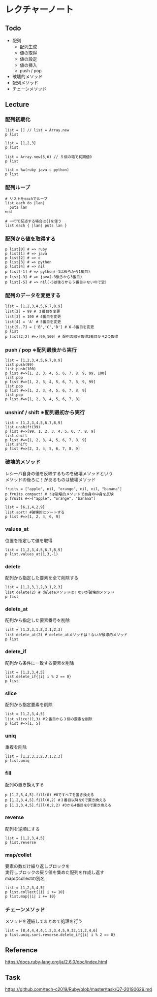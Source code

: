 # レクチャーノート

## Todo
 - 配列
     - 配列生成
     - 値の取得
     - 値の設定
     - 値の挿入
     - push / pop
 - 破壊的メソッド
 - 配列メソッド
 - チェーンメソッド

## Lecture

### 配列初期化
```
list = [] // list = Array.new
p list
```

```
list = [1,2,3]
p list
```

```
list = Array.new(5,0) // ５個の箱で初期値0
p list
```

```
list = %w(ruby java c python)
p list
```

### 配列ループ

```
# リストをeachでループ
list.each do |lan|
  puts lan
end

# 一行で記述する場合は{}を使う
list.each { |lan| puts lan }
```

### 配列から値を取得する

```
p list[0] # => ruby
p list[1] # => java
p list[2] # => c
p list[3] # => python
p list[4] # => nil 
p list[-1] # => python(-1は後ろから1番目)
p list[-3] # => java(-3後ろから3番目)
p list[-5] # => nil(-5は後ろから５番目※ないので空）
```

### 配列のデータを変更する

```
list = [1,2,3,4,5,6,7,8,9]
list[2] = 99 # ３番目を変更
list[3] = 100 # 4番目を変更
list[4] = 'A' # 5番目を変更
list[5..7] = ['B','C','D'] # 6-8番目を変更
p list
p list[2,2] #=>[99,100] # 配列の部分取得3番目から2つ取得
```

### push / pop ※配列最後から実行
```
list = [1,2,3,4,5,6,7,8,9]
list.push(99)
list.push(100)
p list #=>[1, 2, 3, 4, 5, 6, 7, 8, 9, 99, 100]
list.pop
p list #=>[1, 2, 3, 4, 5, 6, 7, 8, 9, 99]
list.pop
p list #=>[1, 2, 3, 4, 5, 6, 7, 8, 9]
list.pop
p list #=>[1, 2, 3, 4, 5, 6, 7, 8]
```

### unshinf / shift ※配列最初から実行
```
list = [1,2,3,4,5,6,7,8,9]
list.unshift(99)
p list #=>[99, 1, 2, 3, 4, 5, 6, 7, 8, 9]
list.shift
p list #=>[1, 2, 3, 4, 5, 6, 7, 8, 9]
list.shift
p list #=>[2, 3, 4, 5, 6, 7, 8, 9]
```

### 破壊的メソッド
レシーバ自身の値を反映するものを破壊メソッドという  
メソッドの後ろに！があるものは破壊メソッド  

```
fruits = ["apple", nil, "orange", nil, nil, "banana"]
p fruits.compact! # !は破壊的メソッドで自身の中身を反映
p fruits #=>["apple", "orange", "banana"]

list = [6,1,4,2,9]
list.sort! #破壊的にソートする
p list #=>[1, 2, 4, 6, 9]
```

### values_at
位置を指定して値を取得  
```
list = [1,2,3,4,5,6,7,8,9]
p list.values_at(1,3,-1)
```

### delete
配列から指定した要素を全て削除する  
```
list = [1,2,3,1,2,3,1,2,3]
list.delete(2) # deleteメソッドは！ないが破壊的メソッド
p list
```

### delete_at
配列から指定した要素番号を削除  
```
list = [1,2,3,1,2,3,1,2,3]
list.delete_at(2) # delete_atメソッドは！ないが破壊的メソッド
p list
```

### delete_if
配列から条件に一致する要素を削除  
```
list = [1,2,3,4,5]
list.delete_if{|i| i % 2 == 0}
p list
```

### slice
配列から指定要素を削除  
```
list = [1,2,3,4,5]
list.slice!(1,3) #２番目から３個の要素を削除
p list #=>[1, 5]
```

### uniq
重複を削除  
```
list = [1,2,3,1,2,3,1,2,3]
p list.uniq
```

### fill
配列の置き換えする  
```
p [1,2,3,4,5].fill(0) #0ですべてを置き換える
p [1,2,3,4,5].fill(0,2) #３番目以降を0で置き換える
p [1,2,3,4,5].fill(0,2,2) #3から4番目を0で置き換える
```

### reverse
配列を逆順にする  
```
list = [1,2,3,4,5]
p list.reverse
```

### map/collet
要素の数だけ繰り返しブロックを  
実行しブロックの戻り値を集めた配列を作成し返す  
mapはcollectの別名  
```
list = [1,2,3,4,5]
p list.collect{|i| i += 10}
p list.map{|i| i += 10}
```

### チェーンメソッド
メソッドを連結してまとめて処理を行う  
```
list = [8,4,4,4,4,1,2,3,4,5,9,32,11,2,4,6]
p list.uniq.sort.reverse.delete_if{|i| i % 2 == 0}
```

## Reference
https://docs.ruby-lang.org/ja/2.6.0/doc/index.html  

## Task
https://github.com/tech-c2019/Ruby/blob/master/task/Q7-20190629.md
